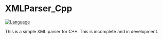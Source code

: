 # XMLParser_Cpp

[![Language](http://img.shields.io/badge/language-Cpp-lightgrey.svg?style=flat
)](https://isocpp.org/)

This is a simple XML parser for C++. This is incomplete and in development.

